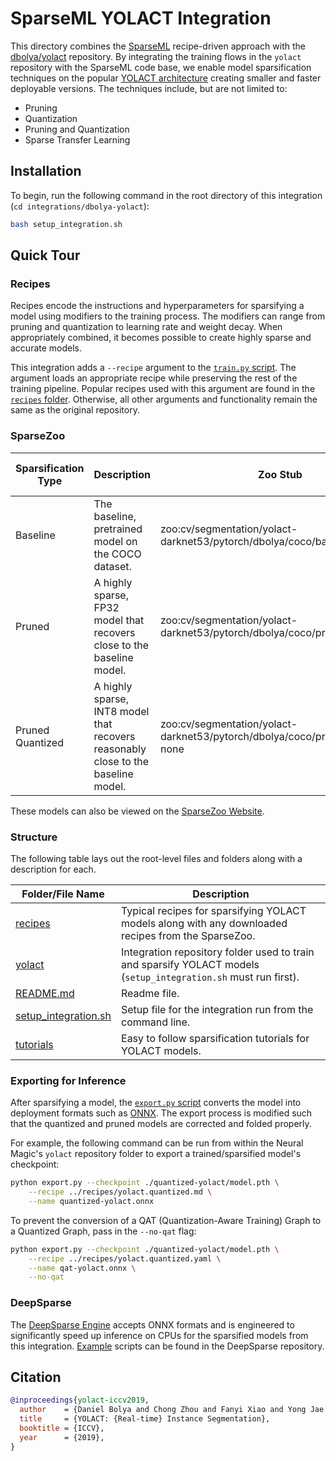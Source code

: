 <!--
Copyright (c) 2021 - present / Neuralmagic, Inc. All Rights Reserved.

Licensed under the Apache License, Version 2.0 (the "License");
you may not use this file except in compliance with the License.
You may obtain a copy of the License at

   http://www.apache.org/licenses/LICENSE-2.0

Unless required by applicable law or agreed to in writing,
software distributed under the License is distributed on an "AS IS" BASIS,
WITHOUT WARRANTIES OR CONDITIONS OF ANY KIND, either express or implied.
See the License for the specific language governing permissions and
limitations under the License.
-->

# SparseML YOLACT Integration

This directory combines the [SparseML](../../) recipe-driven approach with the 
[dbolya/yolact](https://github.com/dbolya/yolact) repository.
By integrating the training flows in the `yolact` repository with the SparseML 
code base,
we enable model sparsification techniques on the popular 
[YOLACT architecture](https://arxiv.org/abs/1804.02767)
creating smaller and faster deployable versions.
The techniques include, but are not limited to:

- Pruning
- Quantization
- Pruning and Quantization
- Sparse Transfer Learning

## Installation

To begin, run the following command in the root directory of this integration 
(`cd integrations/dbolya-yolact`):

```bash
bash setup_integration.sh
```

## Quick Tour

### Recipes
Recipes encode the instructions and hyperparameters for sparsifying a model using modifiers to the training process.
The modifiers can range from pruning and quantization to learning rate and weight decay.
When appropriately combined, it becomes possible to create highly sparse and accurate models.

This integration adds a `--recipe` argument to the 
[`train.py` script](https://github.com/neuralmagic/yolact/blob/master/train.py).
The argument loads an appropriate recipe while preserving the rest of the training pipeline.
Popular recipes used with this argument are found in the [`recipes` folder](./recipes).
Otherwise, all other arguments and functionality remain the same as the original repository.

### SparseZoo

| Sparsification Type | Description                                                                       | Zoo Stub                                                                     | COCO mAP@all | Size on Disk | DeepSparse Performance** |
|---------------------|-----------------------------------------------------------------------------------|------------------------------------------------------------------------------|--------------|--------------|--------------------------|
| Baseline            | The baseline, pretrained model on the COCO dataset.                               | zoo:cv/segmentation/yolact-darknet53/pytorch/dbolya/coco/base-none           | 0.288        | 170 MB       | -- img/sec               |
| Pruned              | A highly sparse, FP32 model that recovers close to the baseline model.            | zoo:cv/segmentation/yolact-darknet53/pytorch/dbolya/coco/pruned90-none       | 0.286        | 30.1 MB      | -- img/sec               |
| Pruned Quantized    | A highly sparse, INT8 model that recovers reasonably close to the baseline model. | zoo:cv/segmentation/yolact-darknet53/pytorch/dbolya/coco/pruned82_quant-none | 0.282        | 9.7 MB       | -- img/sec               |

These models can also be viewed on the [SparseZoo Website](https://staging-sparsezoo.neuralmagic.com/?domain=cv&sub_domain=segmentation&page=1).

### Structure

The following table lays out the root-level files and folders along with a description for each.

| Folder/File Name                                | Description                                                                                                           |
|-------------------------------------------------|-----------------------------------------------------------------------------------------------------------------------|
| [recipes](./recipes)                            | Typical recipes for sparsifying YOLACT models along with any downloaded recipes from the SparseZoo.                   |
| [yolact](./yolact)                              | Integration repository folder used to train and sparsify YOLACT models (`setup_integration.sh` must run first).       |
| [README.md](./README.md)                        | Readme file.                                                                                                          |
| [setup_integration.sh](./setup_integrations.sh) | Setup file for the integration run from the command line.                                                             |
| [tutorials](./tutorials)                        | Easy to follow sparsification tutorials for YOLACT  models.                                                            |

### Exporting for Inference

After sparsifying a model, the 
[`export.py` script](https://github.com/neuralmagic/yolact/blob/master/export.py)
converts the model into deployment formats such as [ONNX](https://onnx.ai/).
The export process is modified such that the quantized and pruned models are 
corrected and folded properly.

For example, the following command can be run from within the Neural Magic's 
`yolact` repository folder to export a trained/sparsified model's checkpoint:

```bash
python export.py --checkpoint ./quantized-yolact/model.pth \
    --recipe ../recipes/yolact.quantized.md \
    --name quantized-yolact.onnx
```

To prevent the conversion of a QAT (Quantization-Aware Training) Graph to a
Quantized Graph, pass in the `--no-qat` flag:

```bash
python export.py --checkpoint ./quantized-yolact/model.pth \
    --recipe ../recipes/yolact.quantized.yaml \
    --name qat-yolact.onnx \
    --no-qat
```

### DeepSparse

The [DeepSparse Engine](https://github.com/neuralmagic/deepsparse) accepts ONNX 
formats and is engineered to significantly speed up inference on CPUs for 
the sparsified models from this integration. [Example](https://github.com/neuralmagic/deepsparse/tree/main/examples/dbolya-yolact) scripts can be found in the DeepSparse repository.

## Citation
```bibtex
@inproceedings{yolact-iccv2019,
  author    = {Daniel Bolya and Chong Zhou and Fanyi Xiao and Yong Jae Lee},
  title     = {YOLACT: {Real-time} Instance Segmentation},
  booktitle = {ICCV},
  year      = {2019},
}
```
